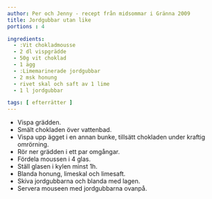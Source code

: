 ```yaml
---
author: Per och Jenny - recept från midsommar i Gränna 2009
title: Jordgubbar utan like
portions : 4

ingredients:
  - :Vit chokladmousse
  - 2 dl vispgrädde
  - 50g vit choklad
  - 1 ägg
  - :Limemarinerade jordgubbar
  - 2 msk honung
  - rivet skal och saft av 1 lime
  - 1 l jordgubbar

tags: [ efterrätter ]
---
```

* Vispa grädden. 
* Smält chokladen över vattenbad.
* Vispa upp ägget i en annan bunke, tillsätt chokladen under kraftig omrörning.
* Rör ner grädden i ett par omgångar. 
* Fördela moussen i 4 glas. 
* Ställ glasen i kylen minst 1h.
* Blanda honung, limeskal och limesaft.
* Skiva jordgubbarna och blanda med lagen. 
* Servera mouseen med jordgubbarna ovanpå.
